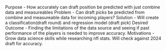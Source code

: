 Purpose - How accurately can draft position be predicted with just combine data and measureables
Problem - Can draft picks be predicted from combine and measureable data for incoming players?
Solution - Will create a classification(draft round) and regression model (draft pick)
Desired Outcome - Finding the limitations of the data source and seeing if past performance of the players is needed to improve accuracy.
Motivations - Grow data science skills while researching nfl stats. Will check against 2024 draft for accuracy.
